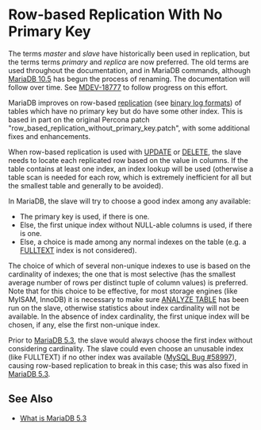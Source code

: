 # Row-based Replication With No Primary Key

The terms <em>master</em> and <em>slave</em> have historically been used in replication, but the terms terms <em>primary</em> and <em>replica</em> are now preferred. The old terms are used throughout the documentation, and in MariaDB commands, although [MariaDB 10.5](/kb/en/what-is-mariadb-105/) has begun the process of renaming. The documentation will follow over time. See [MDEV-18777](https://jira.mariadb.org/browse/MDEV-18777) to follow progress on this effort.

MariaDB improves on row-based [replication](/replication/standard-replication/) (see [binary log formats](/mariadb-administration/server-monitoring-logs/binary-log/binary-log-formats/)) of tables which have no primary key
but do have some other index. This is based in part on the original Percona
patch "row_based_replication_without_primary_key.patch", with some additional
fixes and enhancements.

When row-based replication is used with [UPDATE](/sql-statements-structure/sql-statements/data-manipulation/changing-deleting-data/update/) or [DELETE](/sql-statements-structure/sql-statements/data-manipulation/changing-deleting-data/delete/),
the slave needs to locate each replicated row based on the value in columns. If
the table contains at least one index, an index lookup will be used (otherwise
a table scan is needed for each row, which is extremely inefficient for all but
the smallest table and generally to be avoided).

In MariaDB, the slave will try to choose a good index among any
available:

- The primary key is used, if there is one.
- Else, the first unique index without NULL-able columns is used, if there is
  one.
- Else, a choice is made among any normal indexes on the table (e.g. a
  [FULLTEXT](/replication/optimization-and-tuning/optimization-and-indexes/full-text-indexes/) index is not considered).

The choice of which of several non-unique indexes to use is based on the
cardinality of indexes; the one that is most selective (has the smallest
average number of rows per distinct tuple of column values) is preferred. Note
that for this choice to be effective, for most storage engines (like
MyISAM, InnoDB) it is necessary to make sure [ANALYZE TABLE](/sql-statements-structure/sql-statements/table-statements/analyze-table/)
has been run on the slave, otherwise statistics about index cardinality will
not be available. In the absence of index cardinality, the first unique index
will be chosen, if any, else the first non-unique index.

Prior to [MariaDB 5.3](/kb/en/what-is-mariadb-53/), the slave would always choose the first index without
considering cardinality. The slave could even choose an unusable index (like
FULLTEXT) if no other index was available ([MySQL Bug #58997](http://bugs.mysql.com/bug.php?id=58997)), causing row-based
replication to break in this case; this was also fixed in [MariaDB 5.3](/kb/en/what-is-mariadb-53/).

## See Also

- [What is MariaDB 5.3](/kb/en/what-is-mariadb-53/)